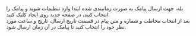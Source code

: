 <p>بله، جهت ارسال پیامک به صورت زمانبندی شده ابتدا وارد تنظیمات شوید و پیامک را انتخاب کنید، در صفحه جدید روی ایجاد کلیک کنید.<br>بعد از انتخاب مخاطب و شماره و متن پیام در قسمت تاریخ ارسال، تاریخ و ساعت مورد نظر خود را انتخاب کنید تا پیامک در آن زمان ارسال شود.</p>